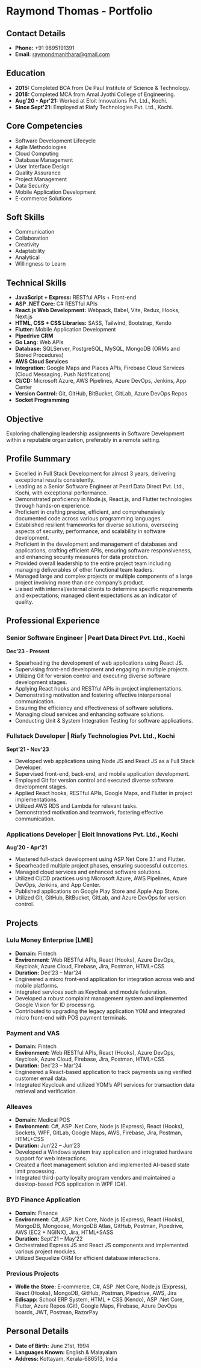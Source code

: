 # Raymond Thomas - Portfolio

## Contact Details
- **Phone:** +91 9895191391
- **Email:** [raymondmanithara@gmail.com](mailto:raymondmanithara@gmail.com)

## Education
- **2015:** Completed BCA from De Paul Institute of Science & Technology.
- **2018:** Completed MCA from Amal Jyothi College of Engineering.
- **Aug'20 - Apr'21:** Worked at Eloit Innovations Pvt. Ltd., Kochi.
- **Since Sept'21:** Employed at Riafy Technologies Pvt. Ltd., Kochi.

## Core Competencies
- Software Development Lifecycle
- Agile Methodologies
- Cloud Computing
- Database Management
- User Interface Design
- Quality Assurance
- Project Management
- Data Security
- Mobile Application Development
- E-commerce Solutions

## Soft Skills
- Communication
- Collaboration
- Creativity
- Adaptability
- Analytical
- Willingness to Learn

## Technical Skills
- **JavaScript + Express:** RESTful APIs + Front-end
- **ASP .NET Core:** C# RESTful APIs
- **React.js Web Development:** Webpack, Babel, Vite, Redux, Hooks, Next.js
- **HTML, CSS + CSS Libraries:** SASS, Tailwind, Bootstrap, Kendo
- **Flutter:** Mobile Application Development
- **Pipedrive CRM**
- **Go Lang:** Web APIs
- **Database:** SQLServer, PostgreSQL, MySQL, MongoDB (ORMs and Stored Procedures)
- **AWS Cloud Services**
- **Integration:** Google Maps and Places APIs, Firebase Cloud Services (Cloud Messaging, Push Notifications)
- **CI/CD:** Microsoft Azure, AWS Pipelines, Azure DevOps, Jenkins, App Center
- **Version Control:** Git, GitHub, BitBucket, GitLab, Azure DevOps Repos
- **Socket Programming**

## Objective
Exploring challenging leadership assignments in Software Development within a reputable organization, preferably in a remote setting.

## Profile Summary
- Excelled in Full Stack Development for almost 3 years, delivering exceptional results consistently.
- Leading as a Senior Software Engineer at Pearl Data Direct Pvt. Ltd., Kochi, with exceptional performance.
- Demonstrated proficiency in Node.js, React.js, and Flutter technologies through hands-on experience.
- Proficient in crafting precise, efficient, and comprehensively documented code across various programming languages.
- Established resilient frameworks for diverse solutions, overseeing aspects of security, performance, and scalability in software development.
- Proficient in the development and management of databases and applications, crafting efficient APIs, ensuring software responsiveness, and enhancing security measures for data protection.
- Provided overall leadership to the entire project team including managing deliverables of other functional team leaders.
- Managed large and complex projects or multiple components of a large project involving more than one company’s product.
- Liaised with internal/external clients to determine specific requirements and expectations; managed client expectations as an indicator of quality.

## Professional Experience

### Senior Software Engineer | Pearl Data Direct Pvt. Ltd., Kochi
**Dec’23 - Present**
- Spearheading the development of web applications using React JS.
- Supervising front-end development and engaging in multiple projects.
- Utilizing Git for version control and executing diverse software development stages.
- Applying React hooks and RESTful APIs in project implementations.
- Demonstrating motivation and fostering effective interpersonal communication.
- Ensuring the efficiency and effectiveness of software solutions.
- Managing cloud services and enhancing software solutions.
- Conducting Unit & System Integration Testing for software applications.

### Fullstack Developer | Riafy Technologies Pvt. Ltd., Kochi
**Sept’21 - Nov’23**
- Developed web applications using Node JS and React JS as a Full Stack Developer.
- Supervised front-end, back-end, and mobile application development.
- Employed Git for version control and executed diverse software development stages.
- Applied React hooks, RESTful APIs, Google Maps, and Flutter in project implementations.
- Utilized AWS RDS and Lambda for relevant tasks.
- Demonstrated motivation and teamwork, fostering effective communication.

### Applications Developer | Eloit Innovations Pvt. Ltd., Kochi
**Aug’20 - Apr’21**
- Mastered full-stack development using ASP.Net Core 3.1 and Flutter.
- Spearheaded multiple project phases, ensuring successful outcomes.
- Managed cloud services and enhanced software solutions.
- Utilized CI/CD practices using Microsoft Azure, AWS Pipelines, Azure DevOps, Jenkins, and App Center.
- Published applications on Google Play Store and Apple App Store.
- Utilized Git, GitHub, BitBucket, GitLab, and Azure DevOps for version control.

## Projects

### Lulu Money Enterprise [LME]
- **Domain:** Fintech
- **Environment:** Web RESTful APIs, React (Hooks), Azure DevOps, Keycloak, Azure Cloud, Firebase, Jira, Postman, HTML+CSS
- **Duration:** Dec’23 – Mar’24
- Engineered a micro front-end application for integration across web and mobile platforms.
- Integrated services such as Keycloak and module federation.
- Developed a robust complaint management system and implemented Google Vision for ID processing.
- Contributed to upgrading the legacy application YOM and integrated micro front-end with POS payment terminals.

### Payment and VAS
- **Domain:** Fintech
- **Environment:** Web RESTful APIs, React (Hooks), Azure DevOps, Keycloak, Azure Cloud, Firebase, Jira, Postman, HTML+CSS
- **Duration:** Dec’23 – Mar’24
- Engineered a React-based application to track payments using verified customer email data.
- Integrated Keycloak and utilized YOM’s API services for transaction data retrieval and verification.

### Alleaves
- **Domain:** Medical POS
- **Environment:** C#, ASP .Net Core, Node.js (Express), React (Hooks), Sockets, WPF, GitLab, Google Maps, AWS, Firebase, Jira, Postman, HTML+CSS
- **Duration:** Jun’22 – Jun’23
- Developed a Windows system tray application and integrated hardware support for web interactions.
- Created a fleet management solution and implemented AI-based state limit processing.
- Integrated third-party loyalty program vendors and maintained a desktop-based POS application in WPF (C#).

### BYD Finance Application
- **Domain:** Finance
- **Environment:** C#, ASP .Net Core, Node.js (Express), React (Hooks), MongoDB, Mongoose, MongoDB Atlas, GitHub, Postman, Pipedrive, AWS (EC2 + NGINX), Jira, HTML+SASS
- **Duration:** Sept’21 – May’22
- Orchestrated Express JS and React JS components and implemented various project modules.
- Utilized Sequelize ORM for efficient database interactions.

### Previous Projects
- **Wolle the Store:** E-commerce, C#, ASP .Net Core, Node.js (Express), React (Hooks), MongoDB, GitHub, Postman, Pipedrive, AWS, Jira
- **Edisapp:** School ERP System, HTML + CSS (Kendo), ASP .Net Core, Flutter, Azure Repos (Git), Google Maps, Firebase, Azure DevOps boards, JWT, Postman, RazorPay

## Personal Details
- **Date of Birth:** June 21st, 1994
- **Languages Known:** English & Malayalam
- **Address:** Kottayam, Kerala-686513, India

